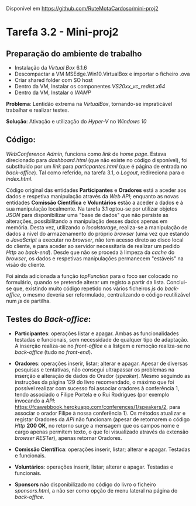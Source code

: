 Disponível em https://github.com/RuteMotaCardoso/mini-proj2

# Tarefa 3.2 - Mini-proj2

## Preparação do ambiente de trabalho
- Instalação da *Virtual Box* 6.1.6
- Descompactar a VM MSEdge.Win10.VirtualBox e importar o ficheiro .ova
- Criar shared folder com SO host
- Dentro da VM, Instalar os componentes *VS20xx_vc_redist.x64*
- Dentro da VM, Instalar o *WAMP*

**Problema**: Lentidão extrema na *VirtualBox*, tornando-se impraticável trabalhar e realizar testes.

**Solução**: Ativação e utilização do *Hyper-V* no *Windows 10* 

## Código:
*WebConference Admin*, funciona como *link* de *home page*. Estava direcionado para *dashboard.html* (que não existe no código disponível), foi substituído por um *link* para *particpantes.html* (que é página de entrada no *back-office*). Tal como referido, na tarefa 3.1, o *Logout*, redireciona para o *index.html*.

Código original das entidades **Participantes** e **Oradores** está a aceder aos dados e respetiva manipulação através da *Web API*; enquanto as novas entidades **Comissão Científica** e **Voluntários** estão a aceder a dados e à sua manipulação localmente. Na tarefa 3.1 optou-se por utilizar objetos *JSON* para disponibilizar uma "base de dados" que não persiste as alterações, possibilitando a manipulação desses dados apenas em memória. Desta vez, utilizando o *localstorage*, realiza-se a manipulação de dados a nível do armazenamento do próprio *browser* (uma vez que estando o *JavaScript* a executar no *browser*, não tem acesso direto ao disco local do cliente, e para aceder ao servidor necessitaria de realizar um pedido *Http* ao *back-end*).
Desde que não se proceda à limpeza da *cache* do *browser*, os dados e respetivas manipulações permanecem "estáveis" na visão do cliente.

Foi ainda adicionada a função *topFunction* para o foco ser colocado no formulário, quando se pretende alterar um registo a partir da lista.
 Conclui-se que, existindo muito código repetido nos vários ficheiros *js* do *back-office*, o mesmo deveria ser reformulado, centralizando o código reutilizável num *js* de partilha.

## Testes do *Back-office*:
- **Participantes**: operações listar e apagar. Ambas as funcionalidades testadas e funcionais, sem necessidade de qualquer tipo de adaptação. A inserção realiza-se no *front-office* e a listgem e remoção realiza-se no *back-office* (tudo no *front-end*).

- **Oradores**: operações inserir, listar; alterar e apagar. Apesar de diversas pesquisas e tentativas, não consegui ultrapassar os problemas na inserção e alteração de dados do Orador (*speaker*).
Mesmo seguindo as instruções da página 129 do livro recomendado, o máximo que foi possível realizar com sucesso foi associar oradores à conferência 1, tendo associado o Filipe Portela e
o Rui Rodrigues (por exemplo invocando a *API*: https://fcawebbook.herokuapp.com/conferences/1/speakers/2, para associar o orador Filipe à nossa conferência 1). Os métodos atualizar e 
registar Oradores da *API* não funcionam (apesar de retornarem o código *Http* **200 OK**, no retorno surge a mensagem que os campos nome e cargo apenas permitem texto, o que foi visualizado através da extensão *browser* *RESTer*), apenas retornar Oradores.

- **Comissão Científica**: operações inserir, listar; alterar e apagar. Testadas e funcionais.
- **Voluntários**: operações inserir, listar; alterar e apagar. Testadas e funcionais.
- **Sponsors** não disponibilizado no código do livro o ficheiro *sponsors.html*, a não ser como opção de menu lateral na página do *back-office*.

